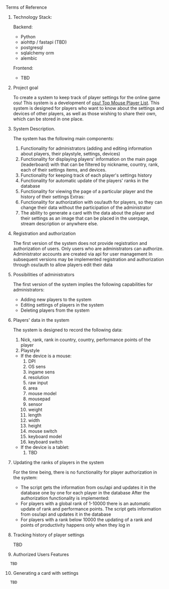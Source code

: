 Terms of Reference
   1. Technology Stack:
   
      Backend:
      - Python
      - aiohttp / fastapi (TBD)
      - postgresql 
      - sqlalchemy orm
      - alembic
  
      Frontend:
      - TBD

   2. Project goal
   
      To create a system to keep track of player settings for the online game osu! This system is a development of [osu! Top Mouse Player List](https://docs.google.com/spreadsheets/d/1EOWc7kf9TdyvT31VfzlY284udUNOrtz0uyRtQ2t4MHY/edit#gid=0). This system is designed for players who want to know about the settings and devices of other players, as well as those wishing to share their own, which can be stored in one place.

   3. System Description.
   
      The system has the following main components:
      1. Functionality for administrators (adding and editing information about players, their playstyle, settings, devices)
      2. Functionality for displaying players' information on the main page (leaderboard) with that can be filtered by nickname, country, rank, each of their settings items, and devices.
      3. Functionality for keeping track of each player's settings history
      4. Functionality for automatic update of the players' ranks in the database
      5. Functionality for viewing the page of a particular player and the history of their settings
      Extras:
      1. Functionality for authorization with osu!auth for players, so they can change their data without the participation of the administrator
      2. The ability to generate a card with the data about the player and their settings as an image that can be placed in the userpage, stream description or anywhere else.

   4. Registration and authorization
      
      The first version of the system does not provide registration and authorization of users. Only users who are administrators can authorize. Administrator accounts are created via api for user management
      In subsequent versions may be implemented registration and authorization through osu!auth to allow players edit their data

   5. Possibilities of administrators
      
      The first version of the system implies the following capabilities for administrators:
      - Adding new players to the system
      - Editing settings of players in the system
      - Deleting players from the system

   6. Players' data in the system
      
      The system is designed to record the following data:
      1. Nick, rank, rank in country, country, performance points of the player
      2. Playstyle
      - If the device is a mouse:
         1. DPI
         2. OS sens
         3. ingame sens
         4. resolution
         5. raw input
         6. area
         7. mouse model
         8. mousepad
         9. sensor
         10. weight
         11. length
         12. width
         13. height
         14. mouse switch
         15. keyboard model
         16. keyboard switch
      - If the device is a tablet:
         1. TBD

   7. Updating the ranks of players in the system
      
      For the time being, there is no functionality for player authorization in the system:
      - The script gets the information from osu!api and updates it in the database one by one for each player in the database
      After the authorization functionality is implemented:
      - For players with a global rank of 1-10000 there is an automatic update of rank and performance points. The script gets information from osu!api and updates it in the database
      - For players with a rank below 10000 the updating of a rank and points of productivity happens only when they log in

   8. Tracking history of player settings
      
      TBD

   9.  Authorized Users Features
      
      TBD

   10. Generating a card with settings
      
      TBD


